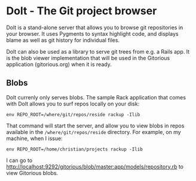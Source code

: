 # Dolt - The Git project browser

Dolt is a stand-alone server that allows you to browse git repositories in your
browser. It uses Pygments to syntax highlight code, and displays blame as well
as git history for individual files.

Dolt can also be used as a library to serve git trees from e.g. a Rails app. It
is the blob viewer implementation that will be used in the Gitorious application
(gitorious.org) when it is ready.

## Blobs

Dolt currenly only serves blobs. The sample Rack application that comes with
Dolt allows you to surf repos locally on your disk:

    env REPO_ROOT=/where/git/repos/reside rackup -Ilib

That command will start the server, and allow you to view blobs in repos
available in the `/where/git/repos/reside` directory. For example, on my machine,
when I issue:

    env REPO_ROOT=/home/christian/projects rackup -Ilib

I can go to [http://localhost:9292/gitorious/blob/master:app/models/repository.rb](http://localhost:9292/gitorious/blob/master:app/models/repository.rb)
to view Gitorious blobs.
